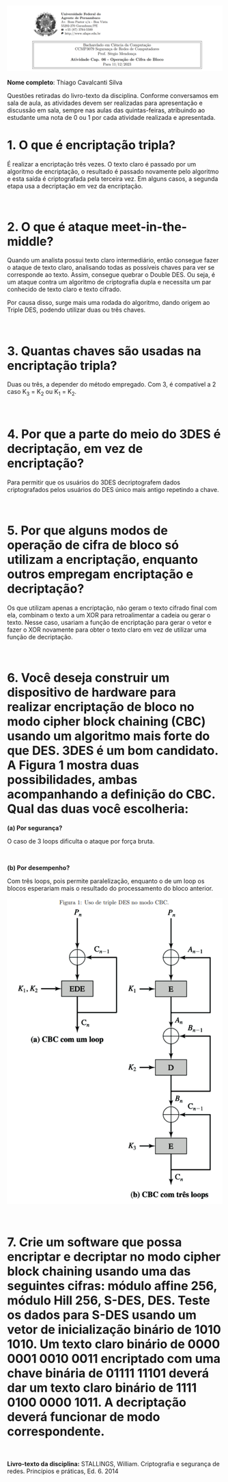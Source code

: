 ﻿![](Cabeçalho.png)

**Nome completo**: Thiago Cavalcanti Silva

Questões retiradas do livro-texto da disciplina. Conforme conversamos em sala de aula, as atividades devem ser realizadas para apresentação e discussão em sala, sempre nas aulas das quintas-feiras, atribuindo ao estudante uma nota de 0 ou 1 por cada atividade realizada e apresentada.

# 1. O que é encriptação tripla?

É realizar a encriptação três vezes. O texto claro é passado por um algoritmo de encriptação, o resultado é passado novamente pelo algoritmo e esta saída é criptografada pela terceira vez. Em alguns casos, a segunda etapa usa a decriptação em vez da encriptação.

&nbsp;

# 2. O que é ataque meet-in-the-middle?

Quando um analista possui texto claro intermediário, então consegue fazer o ataque de texto claro, analisando todas as possíveis chaves para ver se corresponde ao texto. Assim, consegue quebrar o Double DES. Ou seja, é um ataque contra um algoritmo de criptografia dupla e necessita um par conhecido de texto claro e texto cifrado.

Por causa disso, surge mais uma rodada do algoritmo, dando origem ao Triple DES, podendo utilizar duas ou três chaves.

&nbsp;

# 3. Quantas chaves são usadas na encriptação tripla?

Duas ou três, a depender do método empregado. Com 3, é compatível a 2 caso K<sub>3</sub> = K<sub>2</sub> ou K<sub>1</sub> = K<sub>2</sub>.

&nbsp;

# 4. Por que a parte do meio do 3DES é decriptação, em vez de encriptação?

Para permitir que os usuários do 3DES decriptografem dados criptografados pelos usuários do DES único mais antigo repetindo a chave.

&nbsp;

# 5. Por que alguns modos de operação de cifra de bloco só utilizam a encriptação, enquanto outros empregam encriptação e decriptação?

Os que utilizam apenas a encriptação, não geram o texto cifrado final com ela, combinam o texto a um XOR para retroalimentar a cadeia ou gerar o texto. Nesse caso, usariam a função de encriptação para gerar o vetor e fazer o XOR novamente para obter o texto claro em vez de utilizar uma função de decriptação.

&nbsp;

# 6. Você deseja construir um dispositivo de hardware para realizar encriptação de bloco no modo cipher block chaining (CBC) usando um algoritmo mais forte do que DES. 3DES é um bom candidato. A Figura 1 mostra duas possibilidades, ambas acompanhando a definição do CBC. Qual das duas você escolheria:

**(a) Por segurança?** 

O caso de 3 loops dificulta o ataque por força bruta.

&nbsp;

**(b) Por desempenho?**

Com três loops, pois permite paralelização, enquanto o de um loop os blocos esperariam mais o resultado do processamento do bloco anterior.  

![](Figura_1.png)

&nbsp;

# 7. Crie um software que possa encriptar e decriptar no modo cipher block chaining usando uma das seguintes cifras: módulo affine 256, módulo Hill 256, S-DES, DES. Teste os dados para S-DES usando um vetor de inicialização binário de 1010 1010. Um texto claro binário de 0000 0001 0010 0011 encriptado com uma chave binária de 01111 11101 deverá dar um texto claro binário de 1111 0100 0000 1011. A decriptação deverá funcionar de modo correspondente.

&nbsp;

**Livro-texto da disciplina:** STALLINGS, William. Criptografia e segurança de redes. Princípios e práticas, Ed. 6. 2014
